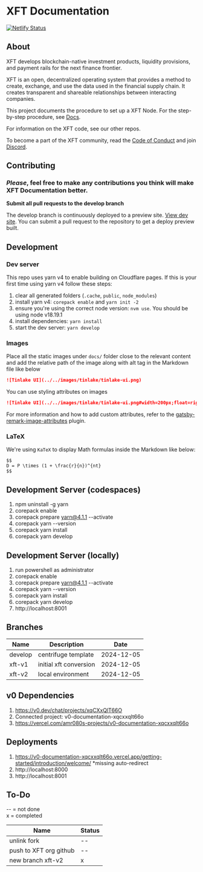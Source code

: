 # XFT Documentation

[![Netlify Status](https://api.netlify.com/api/v1/badges/a7118d58-bd34-4f3d-97bd-00b8dc1ad2bd/deploy-status)](https://app.netlify.com/sites/centrifuge-documentation/deploys)

## About

XFT develops blockchain-native investment products, liquidity provisions, and payment rails for the next finance frontier.

XFT is an open, decentralized operating system that provides a method to create, exchange, and use the data used in the financial supply chain. It creates transparent and shareable relationships between interacting companies.

This project documents the procedure to set up a XFT Node. For the step-by-step procedure, see [Docs](https://x-financial-technologies.replit.app/docs/hub).

For information on the XFT code, see our other repos.

To become a part of the XFT community, read the [Code of Conduct](#) and join [Discord](#).

## Contributing

### _Please_, feel free to make any contributions you think will make XFT Documentation better.

**Submit all pull requests to the develop branch**

The develop branch is continuously deployed to a preview site. [View dev site](#). You can submit a pull request to the repository to get a deploy preview built.

## Development

### Dev server

This repo uses yarn v4 to enable building on Cloudflare pages. If this is your first time using yarn v4 follow these steps:

1. clear all generated folders (`.cache`, `public`, `node_modules`)
2. install yarn v4: `corepack enable` and `yarn init -2`
3. ensure you're using the correct node version: `nvm use`. You should be using node v18.19.1
4. install dependencies: `yarn install`
5. start the dev server: `yarn develop`

### Images

Place all the static images under `docs/` folder close to the relevant content and
add the relative path of the image along with alt tag in the Markdown file like below

```md
![Tinlake UI](../../images/tinlake/tinlake-ui.png)
```

You can use styling attributes on images

```md
![Tinlake UI](../../images/tinlake/tinlake-ui.png#width=200px;float=right)
```

For more information and how to add custom attributes, refer to the [gatsby-remark-image-attributes](https://github.com/rbeer/gatsby-remark-image-attributes) plugin.

### LaTeX

We're using `KaTeX` to display Math formulas inside the Markdown like below:

```
$$
D = P \times (1 + \frac{r}{n})^{nt}
$$
```

## Development Server (codespaces)
1. npm uninstall -g yarn
2. corepack enable
3. corepack prepare yarn@4.1.1 --activate
4. corepack yarn --version
5. corepack yarn install
6. corepack yarn develop

## Development Server (locally)
1. run powershell as administrator
2. corepack enable
3. corepack prepare yarn@4.1.1 --activate
4. corepack yarn --version
5. corepack yarn install
6. corepack yarn develop
7. http://localhost:8001

## Branches
| Name | Description                | Date       |
|-------------|----------------------------|------------|
| develop     | centrifuge template        | 2024-12-05 |
| xft-v1      | initial xft conversion     | 2024-12-05 |
| xft-v2      | local environment          | 2024-12-05 |

## v0 Dependencies
1. https://v0.dev/chat/projects/xqCXxQlT66O
2. Connected project: v0-documentation-xqcxxqlt66o
3. https://vercel.com/amr080s-projects/v0-documentation-xqcxxqlt66o


## Deployments
1. https://v0-documentation-xqcxxqlt66o.vercel.app/getting-started/introduction/welcome/
    *missing auto-redirect  
2. http://localhost:8000
3. http://localhost:8001




## To-Do

-- = not done<br>
x = completed

| Name | Status                |
|-------------|----------------------------|
| unlink fork     | --        |
| push to XFT org github       | --     |
| new branch xft-v2      | x          |
